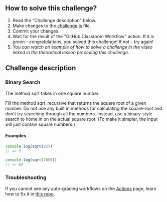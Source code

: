 ## How to solve this challenge?

1. Read the "Challenge description" below.
2. Make changes to the [challenge.js](./challenge.js) file.
3. Commit your changes.
4. Wait for the result of the "GitHub Classroom Workflow" action. If it is green - congratulations, you solved this challenge! If not - try again!
5.  *You can watch an example of how to solve a challenge in the video linked in the theoretical lesson preceding this challenge.*


## Challenge description

### Binary Search

The method sqrt takes in one square number. 

Fill the method sqrt_recursive that returns the square root of a given number.
Do not use any built in methods for calculating the square-root and don't try searching through all the numbers. Instead, use a binary-style search to home in on the actual square root. 
(To make it simpler, the input will just contain square numbers.)

#### Examples

```js
console.log(sqrt(25))
// => 5

console.log(sqrt(7056))
// => 84
```


### Troubleshooting

If you cannot see any auto-grading workflows on the [Actions](../../actions) page, learn how to fix it in [this repo](https://github.com/microverse-students/autograding-troubles-js/blob/main/README.md).
